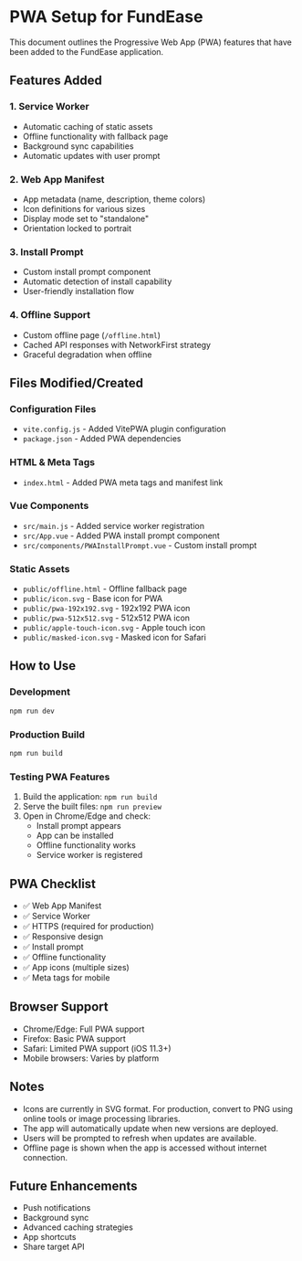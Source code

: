 # PWA Setup for FundEase

This document outlines the Progressive Web App (PWA) features that have been added to the FundEase application.

## Features Added

### 1. Service Worker
- Automatic caching of static assets
- Offline functionality with fallback page
- Background sync capabilities
- Automatic updates with user prompt

### 2. Web App Manifest
- App metadata (name, description, theme colors)
- Icon definitions for various sizes
- Display mode set to "standalone"
- Orientation locked to portrait

### 3. Install Prompt
- Custom install prompt component
- Automatic detection of install capability
- User-friendly installation flow

### 4. Offline Support
- Custom offline page (`/offline.html`)
- Cached API responses with NetworkFirst strategy
- Graceful degradation when offline

## Files Modified/Created

### Configuration Files
- `vite.config.js` - Added VitePWA plugin configuration
- `package.json` - Added PWA dependencies

### HTML & Meta Tags
- `index.html` - Added PWA meta tags and manifest link

### Vue Components
- `src/main.js` - Added service worker registration
- `src/App.vue` - Added PWA install prompt component
- `src/components/PWAInstallPrompt.vue` - Custom install prompt

### Static Assets
- `public/offline.html` - Offline fallback page
- `public/icon.svg` - Base icon for PWA
- `public/pwa-192x192.svg` - 192x192 PWA icon
- `public/pwa-512x512.svg` - 512x512 PWA icon
- `public/apple-touch-icon.svg` - Apple touch icon
- `public/masked-icon.svg` - Masked icon for Safari

## How to Use

### Development
```bash
npm run dev
```

### Production Build
```bash
npm run build
```

### Testing PWA Features
1. Build the application: `npm run build`
2. Serve the built files: `npm run preview`
3. Open in Chrome/Edge and check:
   - Install prompt appears
   - App can be installed
   - Offline functionality works
   - Service worker is registered

## PWA Checklist

- ✅ Web App Manifest
- ✅ Service Worker
- ✅ HTTPS (required for production)
- ✅ Responsive design
- ✅ Install prompt
- ✅ Offline functionality
- ✅ App icons (multiple sizes)
- ✅ Meta tags for mobile

## Browser Support

- Chrome/Edge: Full PWA support
- Firefox: Basic PWA support
- Safari: Limited PWA support (iOS 11.3+)
- Mobile browsers: Varies by platform

## Notes

- Icons are currently in SVG format. For production, convert to PNG using online tools or image processing libraries.
- The app will automatically update when new versions are deployed.
- Users will be prompted to refresh when updates are available.
- Offline page is shown when the app is accessed without internet connection.

## Future Enhancements

- Push notifications
- Background sync
- Advanced caching strategies
- App shortcuts
- Share target API

